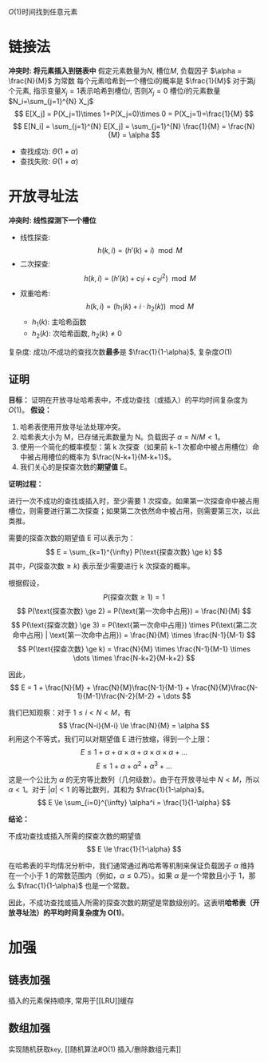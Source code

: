 $O(1)$时间找到任意元素

# 链接法
**冲突时: 将元素插入到链表中**
假定元素数量为$N$, 槽位$M$, 负载因子 $\alpha = \frac{N}{M}$ 为常数
每个元素哈希到一个槽位$i$的概率是 $\frac{1}{M}$
对于第$j$个元素, 指示变量$X_j = 1$表示哈希到槽位$i$, 否则$X_j = 0$
槽位$i$的元素数量 $N_i=\sum_{j=1}^{N} X_j$
$$
E[X_j] = P(X_j=1)\times 1+P(X_j=0)\times 0 = P(X_j=1)=\frac{1}{M}
$$
$$
E[N_i] = \sum_{j=1}^{N} E[X_j] = \sum_{j=1}^{N} \frac{1}{M} = \frac{N}{M} = \alpha
$$

- 查找成功: $\Theta(1+\alpha)$
- 查找失败: $\Theta(1+\alpha)$

# 开放寻址法
**冲突时: 线性探测下一个槽位**
- 线性探查: $$h(k, i) = (h'(k) + i) \mod M$$
- 二次探查: $$h(k, i) = (h'(k) + c_1i+ c_2i^2) \mod M$$
- 双重哈希: $$h(k, i) = (h_1(k) + i \cdot h_2(k)) \mod M$$
	- $h_1(k)$: 主哈希函数
	- $h_2(k)$: 次哈希函数, $h_2(k) \neq 0$

复杂度: 成功/不成功的查找次数**最多**是 $\frac{1}{1-\alpha}$, 复杂度$O(1)$

## 证明
**目标：** 证明在开放寻址哈希表中，不成功查找（或插入）的平均时间复杂度为 $O(1)$。
**假设：**
1. 哈希表使用开放寻址法处理冲突。
2. 哈希表大小为 M，已存储元素数量为 N。负载因子 $\alpha = N/M < 1$。
3. 使用一个简化的概率模型：第 k 次探查（如果前 k−1 次都命中被占用槽位）命中被占用槽位的概率为 $\frac{N-k+1}{M-k+1}$。
4. 我们关心的是探查次数的**期望值** E。

**证明过程：**

进行一次不成功的查找或插入时，至少需要 1 次探查。如果第一次探查命中被占用槽位，则需要进行第二次探查；如果第二次依然命中被占用，则需要第三次，以此类推。

需要的探查次数的期望值 E 可以表示为：
$$
E = \sum_{k=1}^{\infty} P(\text{探查次数} \ge k)
$$
其中，$P(\text{探查次数} \ge k)$ 表示至少需要进行 k 次探查的概率。

根据假设，
$$
P(\text{探查次数} \ge 1) = 1
$$
$$
P(\text{探查次数} \ge 2) = P(\text{第一次命中占用}) = \frac{N}{M}
$$
$$
P(\text{探查次数} \ge 3) = P(\text{第一次命中占用}) \times P(\text{第二次命中占用} | \text{第一次命中占用}) = \frac{N}{M} \times \frac{N-1}{M-1}
$$
$$
P(\text{探查次数} \ge k) = \frac{N}{M} \times \frac{N-1}{M-1} \times \dots \times \frac{N-k+2}{M-k+2}
$$

因此，
$$
E = 1 + \frac{N}{M} + \frac{N}{M}\frac{N-1}{M-1} + \frac{N}{M}\frac{N-1}{M-1}\frac{N-2}{M-2} + \dots
$$

我们已知观察：对于 $1 \le i < N < M$，有
$$
\frac{N-i}{M-i} \le \frac{N}{M} = \alpha
$$
利用这个不等式，我们可以对期望值 E 进行放缩，得到一个上限：
$$
E \le 1 + \alpha + \alpha \times \alpha + \alpha \times \alpha \times \alpha + \dots
$$
$$
E \le 1 + \alpha + \alpha^2 + \alpha^3 + \dots
$$
这是一个公比为 $\alpha$ 的无穷等比数列（几何级数）。由于在开放寻址中 $N<M$，所以 $\alpha<1$。对于 $|\alpha|<1$ 的等比数列，其和为 $\frac{1}{1-\alpha}$。
$$
E \le \sum_{i=0}^{\infty} \alpha^i = \frac{1}{1-\alpha}
$$

**结论：**

不成功查找或插入所需的探查次数的期望值
$$
E \le \frac{1}{1-\alpha}
$$

在哈希表的平均情况分析中，我们通常通过再哈希等机制来保证负载因子 $\alpha$ 维持在一个小于 1 的常数范围内（例如，$\alpha \le 0.75$）。如果 $\alpha$ 是一个常数且小于 1，那么 $\frac{1}{1-\alpha}$ 也是一个常数。

因此，不成功查找或插入所需的探查次数的期望是常数级别的。这表明**哈希表（开放寻址法）的平均时间复杂度为 O(1)**。

# 加强
## 链表加强
插入的元素保持顺序, 常用于[[LRU]]缓存

## 数组加强
实现随机获取`key`, [[随机算法#O(1) 插入/删除数组元素]]
